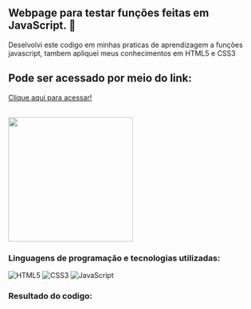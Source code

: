 <h2>Webpage para testar funções feitas em JavaScript. 👾 </h2>
<p>Deselvolvi este codigo em minhas praticas de aprendizagem a funções javascript, tambem apliquei meus conhecimentos em HTML5 e CSS3</p>
<p></p>
<h2>Pode ser acessado por meio do link: </h2>
  <p> <a href="" target="_blank" >Clique aqui para acessar!</a></p>  
<br>
<img src='' width='250px' >
<br>
<h3>Linguagens de programação e tecnologias utilizadas:</h3>

![HTML5](https://img.shields.io/badge/-HTML5-000?style=for-the-badge&logo=html5)
![CSS3](https://img.shields.io/badge/-CSS3-000?style=for-the-badge&logo=css3)
![JavaScript](https://img.shields.io/badge/-JavaScript-000?style=for-the-badge&logo=javascript)
<br>
<h3>Resultado do codigo:</h3>
<div><img src=''></div>

